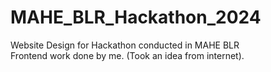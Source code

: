 # MAHE_BLR_Hackathon_2024 <br>
Website Design for Hackathon conducted in MAHE BLR <br>
Frontend work done by me. (Took an idea from internet).
